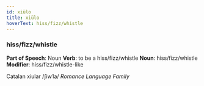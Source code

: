 ```yaml
---
id: xiülo
title: xiülo
hoverText: hiss/fizz/whistle
---
```


### hiss/fizz/whistle

**Part of Speech**: Noun
**Verb**: to be a hiss/fizz/whistle
**Noun**: hiss/fizz/whistle
**Modifier**: hiss/fizz/whistle-like

Catalan xiular /ʃiwˈla/
*Romance Language Family*